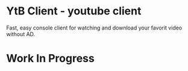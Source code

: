 <h1>YtB Client - youtube client </h1>
Fast, easy console client for watching and download your favorit video without AD.
<h1>Work In Progress</h1>
